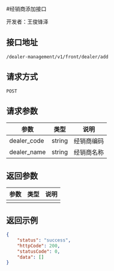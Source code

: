 #经销商添加接口

开发者：王俊锋泽

## 接口地址
`/dealer-management/v1/front/dealer/add`

## 请求方式
  `POST`

## 请求参数

| 参数        | 类型   | 说明       |
| ----------- | ------ | ---------- |
| dealer_code | string | 经销商编码 |
| dealer_name | string | 经销商名称 |




## 返回参数
|参数|类型|说明|
| - | - | - |
|      |      |      |

## 返回示例

```json
{
    "status": "success",
    "httpCode": 200,
    "statusCode": 0,
    "data": []
}
```